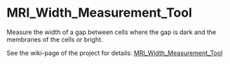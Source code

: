 # MRI_Width_Measurement_Tool

Measure the width of a gap between cells where the gap is dark and the membranes of the cells or bright. 

See the wiki-page of the project for details: [MRI_Width_Measurement_Tool](https://github.com/MontpellierRessourcesImagerie/imagej_macros_and_scripts/wiki/MRI_Width_Measurement_Tool)
